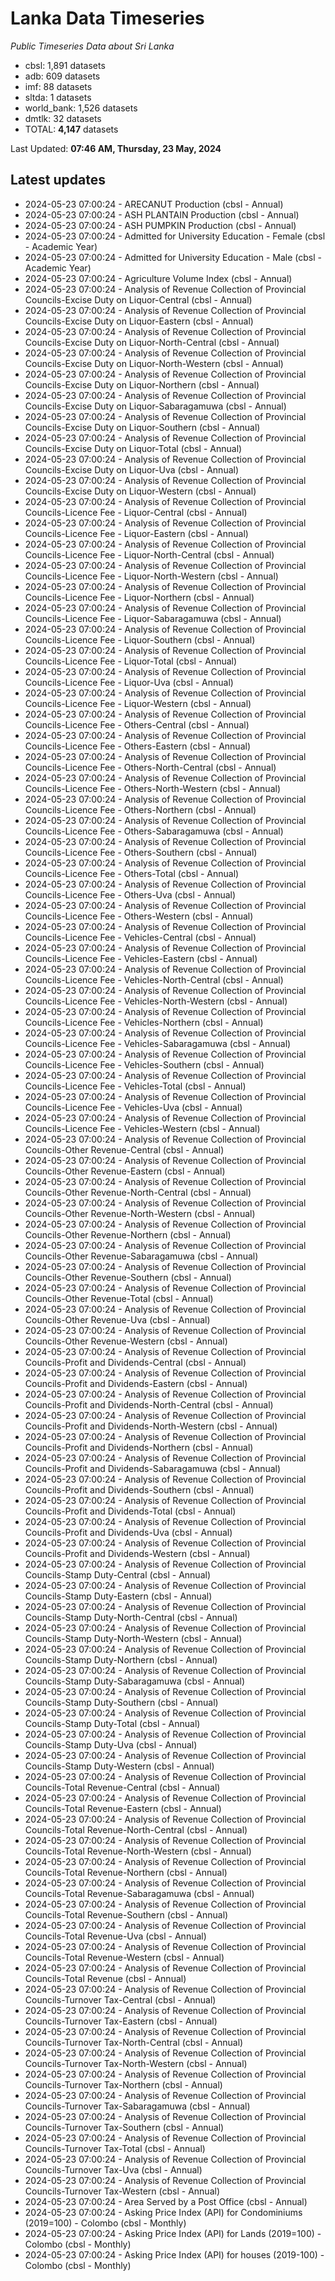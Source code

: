 # Lanka Data Timeseries
*Public Timeseries Data about Sri Lanka*

* cbsl: 1,891 datasets
* adb: 609 datasets
* imf: 88 datasets
* sltda: 1 datasets
* world_bank: 1,526 datasets
* dmtlk: 32 datasets
* TOTAL: **4,147** datasets

Last Updated: **07:46 AM, Thursday, 23 May, 2024**

## Latest updates

* 2024-05-23 07:00:24 - ARECANUT Production (cbsl - Annual)
* 2024-05-23 07:00:24 - ASH PLANTAIN Production (cbsl - Annual)
* 2024-05-23 07:00:24 - ASH PUMPKIN Production (cbsl - Annual)
* 2024-05-23 07:00:24 - Admitted for University Education - Female (cbsl - Academic Year)
* 2024-05-23 07:00:24 - Admitted for University Education - Male (cbsl - Academic Year)
* 2024-05-23 07:00:24 - Agriculture Volume Index (cbsl - Annual)
* 2024-05-23 07:00:24 - Analysis of Revenue Collection of Provincial Councils-Excise Duty on Liquor-Central (cbsl - Annual)
* 2024-05-23 07:00:24 - Analysis of Revenue Collection of Provincial Councils-Excise Duty on Liquor-Eastern (cbsl - Annual)
* 2024-05-23 07:00:24 - Analysis of Revenue Collection of Provincial Councils-Excise Duty on Liquor-North-Central (cbsl - Annual)
* 2024-05-23 07:00:24 - Analysis of Revenue Collection of Provincial Councils-Excise Duty on Liquor-North-Western (cbsl - Annual)
* 2024-05-23 07:00:24 - Analysis of Revenue Collection of Provincial Councils-Excise Duty on Liquor-Northern (cbsl - Annual)
* 2024-05-23 07:00:24 - Analysis of Revenue Collection of Provincial Councils-Excise Duty on Liquor-Sabaragamuwa (cbsl - Annual)
* 2024-05-23 07:00:24 - Analysis of Revenue Collection of Provincial Councils-Excise Duty on Liquor-Southern (cbsl - Annual)
* 2024-05-23 07:00:24 - Analysis of Revenue Collection of Provincial Councils-Excise Duty on Liquor-Total (cbsl - Annual)
* 2024-05-23 07:00:24 - Analysis of Revenue Collection of Provincial Councils-Excise Duty on Liquor-Uva (cbsl - Annual)
* 2024-05-23 07:00:24 - Analysis of Revenue Collection of Provincial Councils-Excise Duty on Liquor-Western (cbsl - Annual)
* 2024-05-23 07:00:24 - Analysis of Revenue Collection of Provincial Councils-Licence Fee - Liquor-Central (cbsl - Annual)
* 2024-05-23 07:00:24 - Analysis of Revenue Collection of Provincial Councils-Licence Fee - Liquor-Eastern (cbsl - Annual)
* 2024-05-23 07:00:24 - Analysis of Revenue Collection of Provincial Councils-Licence Fee - Liquor-North-Central (cbsl - Annual)
* 2024-05-23 07:00:24 - Analysis of Revenue Collection of Provincial Councils-Licence Fee - Liquor-North-Western (cbsl - Annual)
* 2024-05-23 07:00:24 - Analysis of Revenue Collection of Provincial Councils-Licence Fee - Liquor-Northern (cbsl - Annual)
* 2024-05-23 07:00:24 - Analysis of Revenue Collection of Provincial Councils-Licence Fee - Liquor-Sabaragamuwa (cbsl - Annual)
* 2024-05-23 07:00:24 - Analysis of Revenue Collection of Provincial Councils-Licence Fee - Liquor-Southern (cbsl - Annual)
* 2024-05-23 07:00:24 - Analysis of Revenue Collection of Provincial Councils-Licence Fee - Liquor-Total (cbsl - Annual)
* 2024-05-23 07:00:24 - Analysis of Revenue Collection of Provincial Councils-Licence Fee - Liquor-Uva (cbsl - Annual)
* 2024-05-23 07:00:24 - Analysis of Revenue Collection of Provincial Councils-Licence Fee - Liquor-Western (cbsl - Annual)
* 2024-05-23 07:00:24 - Analysis of Revenue Collection of Provincial Councils-Licence Fee - Others-Central (cbsl - Annual)
* 2024-05-23 07:00:24 - Analysis of Revenue Collection of Provincial Councils-Licence Fee - Others-Eastern (cbsl - Annual)
* 2024-05-23 07:00:24 - Analysis of Revenue Collection of Provincial Councils-Licence Fee - Others-North-Central (cbsl - Annual)
* 2024-05-23 07:00:24 - Analysis of Revenue Collection of Provincial Councils-Licence Fee - Others-North-Western (cbsl - Annual)
* 2024-05-23 07:00:24 - Analysis of Revenue Collection of Provincial Councils-Licence Fee - Others-Northern (cbsl - Annual)
* 2024-05-23 07:00:24 - Analysis of Revenue Collection of Provincial Councils-Licence Fee - Others-Sabaragamuwa (cbsl - Annual)
* 2024-05-23 07:00:24 - Analysis of Revenue Collection of Provincial Councils-Licence Fee - Others-Southern (cbsl - Annual)
* 2024-05-23 07:00:24 - Analysis of Revenue Collection of Provincial Councils-Licence Fee - Others-Total (cbsl - Annual)
* 2024-05-23 07:00:24 - Analysis of Revenue Collection of Provincial Councils-Licence Fee - Others-Uva (cbsl - Annual)
* 2024-05-23 07:00:24 - Analysis of Revenue Collection of Provincial Councils-Licence Fee - Others-Western (cbsl - Annual)
* 2024-05-23 07:00:24 - Analysis of Revenue Collection of Provincial Councils-Licence Fee - Vehicles-Central (cbsl - Annual)
* 2024-05-23 07:00:24 - Analysis of Revenue Collection of Provincial Councils-Licence Fee - Vehicles-Eastern (cbsl - Annual)
* 2024-05-23 07:00:24 - Analysis of Revenue Collection of Provincial Councils-Licence Fee - Vehicles-North-Central (cbsl - Annual)
* 2024-05-23 07:00:24 - Analysis of Revenue Collection of Provincial Councils-Licence Fee - Vehicles-North-Western (cbsl - Annual)
* 2024-05-23 07:00:24 - Analysis of Revenue Collection of Provincial Councils-Licence Fee - Vehicles-Northern (cbsl - Annual)
* 2024-05-23 07:00:24 - Analysis of Revenue Collection of Provincial Councils-Licence Fee - Vehicles-Sabaragamuwa (cbsl - Annual)
* 2024-05-23 07:00:24 - Analysis of Revenue Collection of Provincial Councils-Licence Fee - Vehicles-Southern (cbsl - Annual)
* 2024-05-23 07:00:24 - Analysis of Revenue Collection of Provincial Councils-Licence Fee - Vehicles-Total (cbsl - Annual)
* 2024-05-23 07:00:24 - Analysis of Revenue Collection of Provincial Councils-Licence Fee - Vehicles-Uva (cbsl - Annual)
* 2024-05-23 07:00:24 - Analysis of Revenue Collection of Provincial Councils-Licence Fee - Vehicles-Western (cbsl - Annual)
* 2024-05-23 07:00:24 - Analysis of Revenue Collection of Provincial Councils-Other Revenue-Central (cbsl - Annual)
* 2024-05-23 07:00:24 - Analysis of Revenue Collection of Provincial Councils-Other Revenue-Eastern (cbsl - Annual)
* 2024-05-23 07:00:24 - Analysis of Revenue Collection of Provincial Councils-Other Revenue-North-Central (cbsl - Annual)
* 2024-05-23 07:00:24 - Analysis of Revenue Collection of Provincial Councils-Other Revenue-North-Western (cbsl - Annual)
* 2024-05-23 07:00:24 - Analysis of Revenue Collection of Provincial Councils-Other Revenue-Northern (cbsl - Annual)
* 2024-05-23 07:00:24 - Analysis of Revenue Collection of Provincial Councils-Other Revenue-Sabaragamuwa (cbsl - Annual)
* 2024-05-23 07:00:24 - Analysis of Revenue Collection of Provincial Councils-Other Revenue-Southern (cbsl - Annual)
* 2024-05-23 07:00:24 - Analysis of Revenue Collection of Provincial Councils-Other Revenue-Total (cbsl - Annual)
* 2024-05-23 07:00:24 - Analysis of Revenue Collection of Provincial Councils-Other Revenue-Uva (cbsl - Annual)
* 2024-05-23 07:00:24 - Analysis of Revenue Collection of Provincial Councils-Other Revenue-Western (cbsl - Annual)
* 2024-05-23 07:00:24 - Analysis of Revenue Collection of Provincial Councils-Profit and Dividends-Central (cbsl - Annual)
* 2024-05-23 07:00:24 - Analysis of Revenue Collection of Provincial Councils-Profit and Dividends-Eastern (cbsl - Annual)
* 2024-05-23 07:00:24 - Analysis of Revenue Collection of Provincial Councils-Profit and Dividends-North-Central (cbsl - Annual)
* 2024-05-23 07:00:24 - Analysis of Revenue Collection of Provincial Councils-Profit and Dividends-North-Western (cbsl - Annual)
* 2024-05-23 07:00:24 - Analysis of Revenue Collection of Provincial Councils-Profit and Dividends-Northern (cbsl - Annual)
* 2024-05-23 07:00:24 - Analysis of Revenue Collection of Provincial Councils-Profit and Dividends-Sabaragamuwa (cbsl - Annual)
* 2024-05-23 07:00:24 - Analysis of Revenue Collection of Provincial Councils-Profit and Dividends-Southern (cbsl - Annual)
* 2024-05-23 07:00:24 - Analysis of Revenue Collection of Provincial Councils-Profit and Dividends-Total (cbsl - Annual)
* 2024-05-23 07:00:24 - Analysis of Revenue Collection of Provincial Councils-Profit and Dividends-Uva (cbsl - Annual)
* 2024-05-23 07:00:24 - Analysis of Revenue Collection of Provincial Councils-Profit and Dividends-Western (cbsl - Annual)
* 2024-05-23 07:00:24 - Analysis of Revenue Collection of Provincial Councils-Stamp Duty-Central (cbsl - Annual)
* 2024-05-23 07:00:24 - Analysis of Revenue Collection of Provincial Councils-Stamp Duty-Eastern (cbsl - Annual)
* 2024-05-23 07:00:24 - Analysis of Revenue Collection of Provincial Councils-Stamp Duty-North-Central (cbsl - Annual)
* 2024-05-23 07:00:24 - Analysis of Revenue Collection of Provincial Councils-Stamp Duty-North-Western (cbsl - Annual)
* 2024-05-23 07:00:24 - Analysis of Revenue Collection of Provincial Councils-Stamp Duty-Northern (cbsl - Annual)
* 2024-05-23 07:00:24 - Analysis of Revenue Collection of Provincial Councils-Stamp Duty-Sabaragamuwa (cbsl - Annual)
* 2024-05-23 07:00:24 - Analysis of Revenue Collection of Provincial Councils-Stamp Duty-Southern (cbsl - Annual)
* 2024-05-23 07:00:24 - Analysis of Revenue Collection of Provincial Councils-Stamp Duty-Total (cbsl - Annual)
* 2024-05-23 07:00:24 - Analysis of Revenue Collection of Provincial Councils-Stamp Duty-Uva (cbsl - Annual)
* 2024-05-23 07:00:24 - Analysis of Revenue Collection of Provincial Councils-Stamp Duty-Western (cbsl - Annual)
* 2024-05-23 07:00:24 - Analysis of Revenue Collection of Provincial Councils-Total Revenue-Central (cbsl - Annual)
* 2024-05-23 07:00:24 - Analysis of Revenue Collection of Provincial Councils-Total Revenue-Eastern (cbsl - Annual)
* 2024-05-23 07:00:24 - Analysis of Revenue Collection of Provincial Councils-Total Revenue-North-Central (cbsl - Annual)
* 2024-05-23 07:00:24 - Analysis of Revenue Collection of Provincial Councils-Total Revenue-North-Western (cbsl - Annual)
* 2024-05-23 07:00:24 - Analysis of Revenue Collection of Provincial Councils-Total Revenue-Northern (cbsl - Annual)
* 2024-05-23 07:00:24 - Analysis of Revenue Collection of Provincial Councils-Total Revenue-Sabaragamuwa (cbsl - Annual)
* 2024-05-23 07:00:24 - Analysis of Revenue Collection of Provincial Councils-Total Revenue-Southern (cbsl - Annual)
* 2024-05-23 07:00:24 - Analysis of Revenue Collection of Provincial Councils-Total Revenue-Uva (cbsl - Annual)
* 2024-05-23 07:00:24 - Analysis of Revenue Collection of Provincial Councils-Total Revenue-Western (cbsl - Annual)
* 2024-05-23 07:00:24 - Analysis of Revenue Collection of Provincial Councils-Total Revenue (cbsl - Annual)
* 2024-05-23 07:00:24 - Analysis of Revenue Collection of Provincial Councils-Turnover Tax-Central (cbsl - Annual)
* 2024-05-23 07:00:24 - Analysis of Revenue Collection of Provincial Councils-Turnover Tax-Eastern (cbsl - Annual)
* 2024-05-23 07:00:24 - Analysis of Revenue Collection of Provincial Councils-Turnover Tax-North-Central (cbsl - Annual)
* 2024-05-23 07:00:24 - Analysis of Revenue Collection of Provincial Councils-Turnover Tax-North-Western (cbsl - Annual)
* 2024-05-23 07:00:24 - Analysis of Revenue Collection of Provincial Councils-Turnover Tax-Northern (cbsl - Annual)
* 2024-05-23 07:00:24 - Analysis of Revenue Collection of Provincial Councils-Turnover Tax-Sabaragamuwa (cbsl - Annual)
* 2024-05-23 07:00:24 - Analysis of Revenue Collection of Provincial Councils-Turnover Tax-Southern (cbsl - Annual)
* 2024-05-23 07:00:24 - Analysis of Revenue Collection of Provincial Councils-Turnover Tax-Total (cbsl - Annual)
* 2024-05-23 07:00:24 - Analysis of Revenue Collection of Provincial Councils-Turnover Tax-Uva (cbsl - Annual)
* 2024-05-23 07:00:24 - Analysis of Revenue Collection of Provincial Councils-Turnover Tax-Western (cbsl - Annual)
* 2024-05-23 07:00:24 - Area Served by a Post Office (cbsl - Annual)
* 2024-05-23 07:00:24 - Asking Price Index (API) for Condominiums (2019=100) - Colombo (cbsl - Monthly)
* 2024-05-23 07:00:24 - Asking Price Index (API) for Lands (2019=100) - Colombo (cbsl - Monthly)
* 2024-05-23 07:00:24 - Asking Price Index (API) for houses (2019-100) - Colombo (cbsl - Monthly)